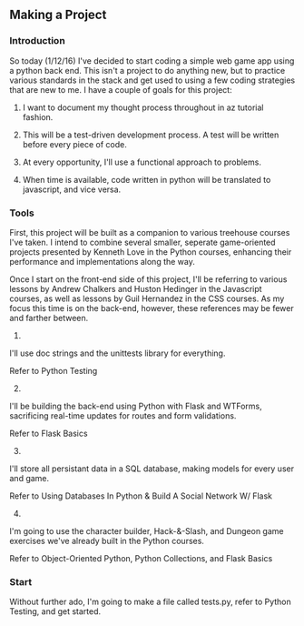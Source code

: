 ## Making a Project

### Introduction

So today (1/12/16) I've decided to start coding a simple web game app
using a python back end. This isn't a project to do anything new, but
to practice various standards in the stack and get used to using 
a few coding strategies that are new to me. I have a couple of goals 
for this project:
    
1. I want to document my thought process throughout in az tutorial fashion.

2. This will be a test-driven development process. A test will be written before every piece of code.

3. At every opportunity, I'll use a functional approach to problems.

4. When time is available, code written in python will be translated to javascript, and vice versa.

   
### Tools
    
First, this project will be built as a companion to various treehouse
courses I've taken. I intend to combine several smaller, seperate 
game-oriented projects presented by Kenneth Love in the Python 
courses, enhancing their performance and implementations along the
way.

Once I start on the front-end side of this project, I'll be referring
to various lessons by Andrew Chalkers and Huston Hedinger in the
Javascript courses, as well as lessons by Guil Hernandez in the CSS
courses. As my focus this time is on the back-end, however, these
references may be fewer and farther between.

1. 
I'll use doc strings and the unittests library for everything.

Refer to Python Testing


2. 
I'll be building the back-end using Python with Flask and WTForms, sacrificing real-time updates for routes and form validations.

Refer to Flask Basics


3. 
I'll store all persistant data in a SQL database, making models for every user and game.

Refer to Using Databases In Python & Build A Social Network W/ Flask


4. 
I'm going to use the character builder, Hack-&-Slash, and Dungeon game exercises we've already built in the Python courses. 

Refer to Object-Oriented Python, Python Collections, and Flask Basics


### Start
    
Without further ado, I'm going to make a file called tests.py, refer to 
Python Testing, and get started. 







 

 